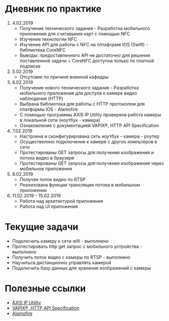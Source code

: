 # Дневник по практике
1. 4.02.2019
    * Получение технического задания - Разработка мобильного приложения для считавыния карт с помощью  NFC
    * Изучение технологии NFC
    * Изучение API для работы с NFC на плтаформе IOS (Swift) - библиотека CoreNFC
    * Выводы: предоставленного API не достаточно для решения поставленной задачи + CoreNFC доступна только по платной подписке
2. 5.02.2019
    * Отсутсвие по причине военной кафедры
3. 6.02.2019
    * Получение нового технического задания - Разработка мобильного приложения для доступа к камере видео наблюдения (HTTP)
    * Выбрана библиотека для работы с HTTP протоколом для платформы IOS - Alamofire
    * С помощью программы AXIS IP Utility проверена работа камеры в локальной сети (ноутбук - камера)
    * Ознакомление с документацией VAPIX®, HTTP API Specification
4. 7.02.2019
    * Настроена и сконфигурирована сеть ноутбук - камера - роутер
    * Осуществелнно подключение к камере с других компьтеров в сети
    * Протестированы GET запросы для получения изображения и потока видео в браузере
    * Протестированы GET запросы для получения изображения через мобильное приложение
5. 8.02.2019
    * Получен поток видео по RTSP
    * Реализована функция трансляции потока в мобильном приложении
6. 11.02.2019 - 15.02.2019
    * Работа над архитектурой приложения
    * Работа над UI приложения
# Текущие задачи
* Подключить камеру к сети wifi - выполнено
* Протестировать http get запрос с мобильного устройства - выполнено
* Получить поток видео с камеры по RTSP - выполнено
* Научиться дистанционно управлять камерой
* Подключить базу данных для хранения изображений с камеры
# Полезные ссылки
* [AXIS IP Utility](https://www.axis.com/ru-ru/support/downloads/axis-ip-utility)
* [VAPIX®, HTTP API Specification](https://confluence.diamond.ac.uk/pages/viewpage.action?pageId=25138771)
* [Alamofire](https://github.com/Alamofire/Alamofire)
